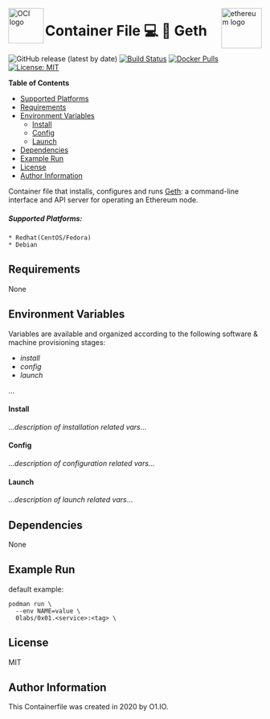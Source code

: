 <p><img src="https://avatars1.githubusercontent.com/u/12563465?s=200&v=4" alt="OCI logo" title="oci" align="left" height="70" /></p>
<p><img src="https://retohercules.com/images/ethereum-png-11.png" alt="ethereum logo" title="ethereum" align="right" height="80" /></p>

Container File :computer: :link: Geth
=========
![GitHub release (latest by date)](https://img.shields.io/github/v/release/0x0I/container-file-geth?color=yellow)
[![Build Status](https://travis-ci.org/0x0I/container-file-geth.svg?branch=master)](https://travis-ci.org/0x0I/container-file-geth)
[![Docker Pulls](https://img.shields.io/docker/pulls/0labs/0x01.geth?style=flat)](https://hub.docker.com/repository/docker/0labs/0x01.geth)
[![License: MIT](https://img.shields.io/badge/License-MIT-blueviolet.svg)](https://opensource.org/licenses/MIT)

**Table of Contents**
  - [Supported Platforms](#supported-platforms)
  - [Requirements](#requirements)
  - [Environment Variables](#environment-variables)
      - [Install](#install)
      - [Config](#config)
      - [Launch](#launch)
  - [Dependencies](#dependencies)
  - [Example Run](#example-run)
  - [License](#license)
  - [Author Information](#author-information)

Container file that installs, configures and runs [Geth](https://geth.ethereum.org): a command-line interface and API server for operating an Ethereum node.

##### Supported Platforms:
```
* Redhat(CentOS/Fedora)
* Debian
```

Requirements
------------

None

Environment Variables
--------------
Variables are available and organized according to the following software & machine provisioning stages:
* _install_
* _config_
* _launch_

...

#### Install

...*description of installation related vars*...

#### Config

...*description of configuration related vars*...

#### Launch

...*description of launch related vars*...

Dependencies
------------

None

Example Run
----------------
default example:
```
podman run \
  --env NAME=value \
  0labs/0x01.<service>:<tag> \
```

License
-------

MIT

Author Information
------------------

This Containerfile was created in 2020 by O1.IO.
